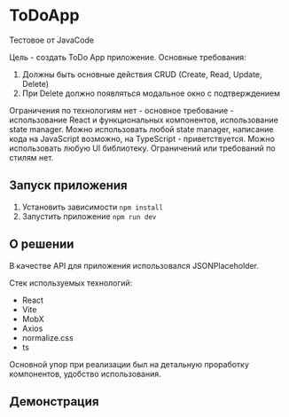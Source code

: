 # ToDoApp
Тестовое от JavaCode

Цель - создать ToDo App приложение.
Основные требования:
1. Должны быть основные действия CRUD (Create, Read, Update, Delete)
2. При Delete должно появляться модальное окно с подтверждением
   
Ограничения по технологиям нет - основное требование - использование React и функциональных компонентов, использование state manager. Можно использовать любой state manager, написание кода на JavaScript возможно, на TypeScript - приветствуется. Можно использовать любую UI библиотеку. Ограничений или требований по стилям нет.

## Запуск приложения
1. Установить зависимости `npm install`
2. Запустить приложение `npm run dev`

## О решении
В качестве API для приложения использовался JSONPlaceholder.

Стек используемых технологий:
- React
- Vite
- MobX
- Axios
- normalize.css
- ts

Основной упор при реализации был на детальную проработку компонентов, удобство использования.

## Демонстрация
<img src="./readme_images/screen.png" alt="">
